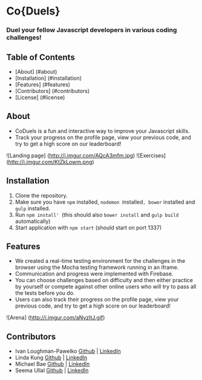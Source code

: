 # **Co{Duels}** #
### Duel your fellow Javascript developers in various coding challenges! ###

## **Table of Contents** 
 - [About] (#about)
 - [Installation] (#installation) 
 - [Features] (#features)
 - [Contributors] (#contributors)
 - [License] (#license)

##  About
 - CoDuels is a fun and interactive way to improve your Javascript skills. 
 - Track your progress on the profile page, view your previous code, and try to get a high score on our leaderboard!
 
![Landing page] (http://i.imgur.com/AQcA3mfm.jpg)
![Exercises] (http://i.imgur.com/KtZkLowm.png)

## Installation
1. Clone the repository.
2. Make sure you have `npm` installed,  `nodemon `installed`, bower` installed and `gulp` installed.
2. Run `npm install' `(this should also `bower install` and `gulp build` automatically)
3. Start application with `npm start` (should start on port 1337)

## Features
 - We created a real-time testing environment for the challenges in the browser using the Mocha testing framework running in an iframe. 
 - Communication and progress were implemented with Firebase.
 - You can choose challenges based on difficulty and then either practice by yourself or compete against other online users who will try to pass all the tests before you do.
 - Users can also track their progress on the profile page, view your previous code, and try to get a high score on our leaderboard!
 
![Arena] (http://i.imgur.com/aNyzltJ.gif)

## Contributors
 - Ivan Loughman-Pawelko <a  target="_blank" href="https://github.com/iloughman/">Github</a> | <a target="_blank" href="https://linkedin.com/in/ivanloughman/">LinkedIn</a>
 - Linda Kung <a  target="_blank" href="https://github.com/lindakung/">Github</a> | <a target="_blank" href="https://linkedin.com/in/lindakung/">LinkedIn</a>
 - Michael Bae <a  target="_blank" href="https://github.com/michaelbbae">Github</a>  | <a target="_blank" href="https://linkedin.com/in/michaelbae/">LinkedIn</a>
 - Seema Ullal <a target="_blank" href="https://github.com/seemaullal/">Github</a>  | <a target="_blank" href="https://linkedin.com/in/seemaullal/">LinkedIn</a>
